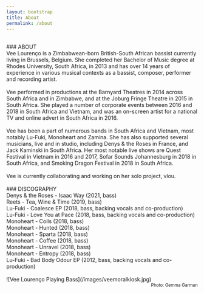 ```yaml
---
layout: bootstrap
title: About
permalink: /about
---
```


<br />
### ABOUT
<br />
Vee Lourenço is a Zimbabwean-born British-South African bassist currently living in Brussels, Belgium. She completed her Bachelor of Music degree at Rhodes University, South Africa, in 2013 and has over 14 years of experience in various musical contexts as a bassist, composer, performer and recording artist. 
<br />
<br />
Vee performed in productions at the Barnyard Theatres in 2014 across South Africa and in Zimbabwe, and at the Joburg Fringe Theatre in 2015 in South Africa. She played a number of corporate events between 2016 and 2018 in South Africa and Vietnam, and was an on-screen artist for a national TV and online advert in South Africa in 2016. 
<br />
<br />
Vee has been a part of numerous bands in South Africa and Vietnam, most notably Lu-Fuki, Monoheart and Zamina. She has also supported several musicians, live and in studio, including Denys & the Roses in France, and Jack Kaminski in South Africa. Her most notable live shows are Quest Festival in Vietnam in 2016 and 2017, Sofar Sounds Johannesburg in 2018 in South Africa, and Smoking Dragon Festival in 2018 in South Africa.
<br />
<br />
Vee is currently collaborating and working on her solo project, vlou.
<br />
<br />
### DISCOGRAPHY
<br />
Denys & the Roses - Isaac Way (2021, bass)
<br />
Reets - Tea, Wine & Time (2019, bass)
<br />
Lu-Fuki - Coalesce EP (2018, bass, backing vocals and co-production)
<br />
Lu-Fuki - Love You at Pace (2018, bass, backing vocals and co-production)
<br />
Monoheart - Coils (2018, bass)
<br />
Monoheart - Hunted (2018, bass)
<br />
Monoheart - Sparta (2018, bass)
<br />
Monoheart - Coffee (2018, bass)
<br />
Monoheart - Unravel (2018, bass)
<br />
Monoheart - Entropy (2018, bass)
<br />
Lu-Fuki - Bad Body Odour EP (2012, bass, backing vocals and co-production)
<br />
<br />
![Vee Lourenço Playing Bass](/images/veemoralkiosk.jpg)
<div style="text-align: right; font-size: 0.8em"> Photo: Gemma Garman </div>